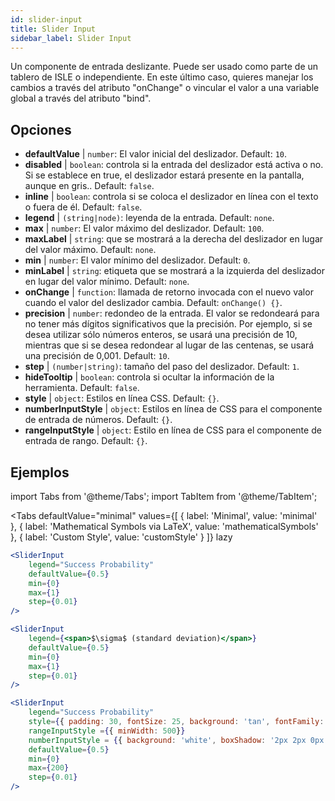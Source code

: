 ```yaml
---
id: slider-input
title: Slider Input
sidebar_label: Slider Input
---
```


Un componente de entrada deslizante. Puede ser usado como parte de un tablero de ISLE o independiente. En este último caso, quieres manejar los cambios a través del atributo "onChange" o vincular el valor a una variable global a través del atributo "bind".

## Opciones

* __defaultValue__ | `number`: El valor inicial del deslizador. Default: `10`.
* __disabled__ | `boolean`: controla si la entrada del deslizador está activa o no. Si se establece en true, el deslizador estará presente en la pantalla, aunque en gris.. Default: `false`.
* __inline__ | `boolean`: controla si se coloca el deslizador en línea con el texto o fuera de él. Default: `false`.
* __legend__ | `(string|node)`: leyenda de la entrada. Default: `none`.
* __max__ | `number`: El valor máximo del deslizador. Default: `100`.
* __maxLabel__ | `string`: que se mostrará a la derecha del deslizador en lugar del valor máximo. Default: `none`.
* __min__ | `number`: El valor mínimo del deslizador. Default: `0`.
* __minLabel__ | `string`: etiqueta que se mostrará a la izquierda del deslizador en lugar del valor mínimo. Default: `none`.
* __onChange__ | `function`: llamada de retorno invocada con el nuevo valor cuando el valor del deslizador cambia. Default: `onChange() {}`.
* __precision__ | `number`: redondeo de la entrada. El valor se redondeará para no tener más dígitos significativos que la precisión. Por ejemplo, si se desea utilizar sólo números enteros, se usará una precisión de 10, mientras que si se desea redondear al lugar de las centenas, se usará una precisión de 0,001. Default: `10`.
* __step__ | `(number|string)`: tamaño del paso del deslizador. Default: `1`.
* __hideTooltip__ | `boolean`: controla si ocultar la información de la herramienta. Default: `false`.
* __style__ | `object`: Estilos en línea CSS. Default: `{}`.
* __numberInputStyle__ | `object`: Estilos en línea de CSS para el componente de entrada de números. Default: `{}`.
* __rangeInputStyle__ | `object`: Estilo en línea de CSS para el componente de entrada de rango. Default: `{}`.


## Ejemplos

import Tabs from '@theme/Tabs';
import TabItem from '@theme/TabItem';

<Tabs
    defaultValue="minimal"
    values={[
        { label: 'Minimal', value: 'minimal' },
        { label: 'Mathematical Symbols via LaTeX', value: 'mathematicalSymbols' },
        { label: 'Custom Style', value: 'customStyle' }
    ]}
    lazy
>

<TabItem value="minimal">

```jsx live
<SliderInput
    legend="Success Probability"
    defaultValue={0.5}
    min={0}
    max={1}
    step={0.01}
/>
```

</TabItem>

<TabItem value="mathematicalSymbols">

```jsx live
<SliderInput
    legend={<span>$\sigma$ (standard deviation)</span>}
    defaultValue={0.5}
    min={0}
    max={1}
    step={0.01}
/>
```

</TabItem>

<TabItem value="customStyle">

```jsx live
<SliderInput
    legend="Success Probability"
    style={{ padding: 30, fontSize: 25, background: 'tan', fontFamily: 'Georgia'}}
    rangeInputStyle ={{ minWidth: 500}}
    numberInputStyle = {{ background: 'white', boxShadow: '2px 2px 0px black'}}
    defaultValue={0.5}
    min={0}
    max={200}
    step={0.01}
/>
```

</TabItem>

</Tabs>
